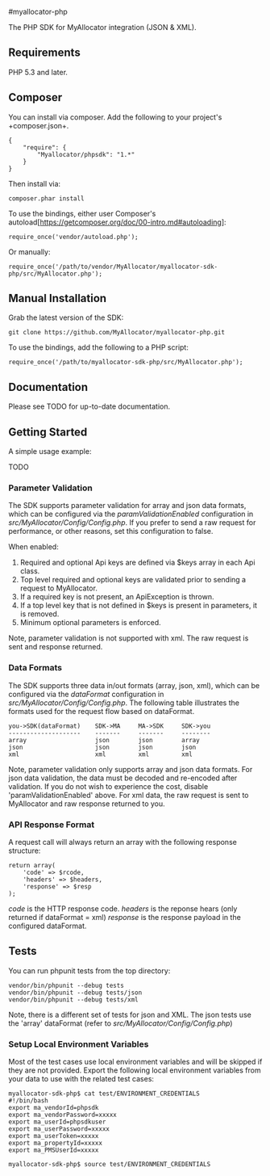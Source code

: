 #myallocator-php

The PHP SDK for MyAllocator integration (JSON & XML).

## Requirements

PHP 5.3 and later.

## Composer

You can install via composer. Add the following to your project's +composer.json+.

    {
        "require": {
            "Myallocator/phpsdk": "1.*"
        }
    }

Then install via:

    composer.phar install

To use the bindings, either user Composer's autoload[https://getcomposer.org/doc/00-intro.md#autoloading]:

    require_once('vendor/autoload.php');

Or manually:

    require_once('/path/to/vendor/MyAllocator/myallocator-sdk-php/src/MyAllocator.php');

## Manual Installation

Grab the latest version of the SDK:

    git clone https://github.com/MyAllocator/myallocator-php.git

To use the bindings, add the following to a PHP script:

    require_once('/path/to/myallocator-sdk-php/src/MyAllocator.php');

## Documentation

Please see TODO for up-to-date documentation.

## Getting Started

A simple usage example:

TODO

### Parameter Validation

The SDK supports parameter validation for array and json data formats, which can be configured via the *paramValidationEnabled* configuration in *src/MyAllocator/Config/Config.php*. If you prefer to send a raw request for performance, or other reasons, set this configuration to false.

When enabled:
1. Required and optional Api keys are defined via $keys array in each Api class.
2. Top level required and optional keys are validated prior to sending a request to MyAllocator.
3. If a required key is not present, an ApiException is thrown.
4. If a top level key that is not defined in $keys is present in parameters, it is removed. 
5. Minimum optional parameters is enforced.

Note, parameter validation is not supported with xml. The raw request is sent and response returned.

### Data Formats

The SDK supports three data in/out formats (array, json, xml), which can be configured via the *dataFormat* configuration in *src/MyAllocator/Config/Config.php*. The following table illustrates the formats used for the request flow based on dataFormat.

    you->SDK(dataFormat)    SDK->MA     MA->SDK     SDK->you
    --------------------    -------     -------     --------
    array                   json        json        array
    json                    json        json        json
    xml                     xml         xml         xml

Note, parameter validation only supports array and json data formats. For json data validation, the data must be decoded and re-encoded after validation. If you do not wish to experience the cost, disable 'paramValidationEnabled' above. For xml data, the raw request is sent to MyAllocator and raw response returned to you.

### API Response Format

A request call will always return an array with the following response structure:

    return array(
        'code' => $rcode,
        'headers' => $headers,
        'response' => $resp
    );

*code* is the HTTP response code.
*headers* is the reponse hears (only returned if dataFormat = xml)
*response* is the response payload in the configured dataFormat.

## Tests

You can run phpunit tests from the top directory:

    vendor/bin/phpunit --debug tests
    vendor/bin/phpunit --debug tests/json
    vendor/bin/phpunit --debug tests/xml

Note, there is a different set of tests for json and XML.
The json tests use the 'array' dataFormat (refer to *src/MyAllocator/Config/Config.php*)

### Setup Local Environment Variables

Most of the test cases use local environment variables and will be skipped if they are not provided. Export the following local environment variables from your data to use with the related test cases:

    myallocator-sdk-php$ cat test/ENVIRONMENT_CREDENTIALS 
    #!/bin/bash
    export ma_vendorId=phpsdk
    export ma_vendorPassword=xxxxx
    export ma_userId=phpsdkuser
    export ma_userPassword=xxxxx
    export ma_userToken=xxxxx
    export ma_propertyId=xxxxx
    export ma_PMSUserId=xxxxx

    myallocator-sdk-php$ source test/ENVIRONMENT_CREDENTIALS

